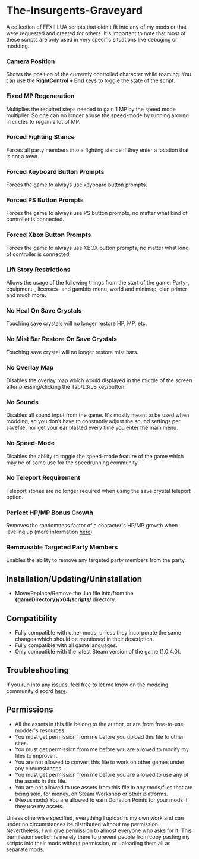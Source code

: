 # The-Insurgents-Graveyard
A collection of FFXII LUA scripts that didn't fit into any of my mods or that were requested and created for others. It's important to note that most of these scripts are only used in very specific situations like debuging or modding.


### Camera Position
Shows the position of the currently controlled character while roaming. You can use the **RightControl + End** keys to toggle the state of the script.

### Fixed MP Regeneration
Multiplies the required steps needed to gain 1 MP by the speed mode multiplier. So one can no longer abuse the speed-mode by running around in circles to regain a lot of MP.

### Forced Fighting Stance
Forces all party members into a fighting stance if they enter a location that is not a town.

### Forced Keyboard Button Prompts
Forces the game to always use keyboard button prompts. 

### Forced PS Button Prompts
Forces the game to always use PS button prompts, no matter what kind of controller is connected.

### Forced Xbox Button Prompts
Forces the game to always use XBOX button prompts, no matter what kind of controller is connected.

### Lift Story Restrictions
Allows the usage of the following things from the start of the game: Party-, equipment-, licenses- and gambits menu, world and minimap, clan primer and much more.

### No Heal On Save Crystals
Touching save crystals will no longer restore HP, MP, etc.

### No Mist Bar Restore On Save Crystals
Touching save crystal will no longer restore mist bars.

### No Overlay Map
Disables the overlay map which would displayed in the middle of the screen after pressing/clicking the Tab/L3/LS key/button.

### No Sounds
Disables all sound input from the game. It's mostly meant to be used when modding, so you don't have to constantly adjust the sound settings per savefile, nor get your ear blasted every time you enter the main menu.

### No Speed-Mode
Disables the ability to toggle the speed-mode feature of the game which may be of some use for the speedrunning community.

### No Teleport Requirement
Teleport stones are no longer required when using the save crystal teleport option.

### Perfect HP/MP Bonus Growth
Removes the randomness factor of a character's HP/MP growth when leveling up (more information [here](https://finalfantasy.fandom.com/wiki/Final_Fantasy_XII_stats#cite_ref-ff12_1-1))

### Removeable Targeted Party Members
Enables the ability to remove any targeted party members from the party.


## Installation/Updating/Uninstallation
- Move/Replace/Remove the .lua file into/from the **{gameDirectory}/x64/scripts/** directory.

## Compatibility
- Fully compatible with other mods, unless they incorporate the same changes which should be mentioned in their description.
- Fully compatible with all game languages.
- Only compatible with the latest Steam version of the game (1.0.4.0).

## Troubleshooting
If you run into any issues, feel free to let me know on the modding community discord [here](https://discord.gg/UBrP6ME).

## Permissions
- All the assets in this file belong to the author, or are from free-to-use modder's resources.
- You must get permission from me before you upload this file to other sites.
- You must get permission from me before you are allowed to modify my files to improve it.
- You are not allowed to convert this file to work on other games under any circumstances.
- You must get permission from me before you are allowed to use any of the assets in this file.
- You are not allowed to use assets from this file in any mods/files that are being sold, for money, on Steam Workshop or other platforms.
- (Nexusmods) You are allowed to earn Donation Points for your mods if they use my assets.

Unless otherwise specified, everything I upload is my own work and can under no circumstances be distributed without my permission. Nevertheless, I will give permission to almost everyone who asks for it. This permission section is merely there to prevent people from copy pasting my scripts into their mods without permission, or uploading them all as separate mods.
